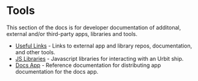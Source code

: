 # Tools

This section of the docs is for developer documentation of additonal, external and/or third-party apps, libraries and tools.

- [Useful Links](links.md) - Links to external app and library repos, documentation, and other tools.
- [JS Libraries](js-libs) - Javascript libraries for interacting with an Urbit ship.
- [Docs App](docs-app) - Reference documentation for distributing app documentation for the docs app.
